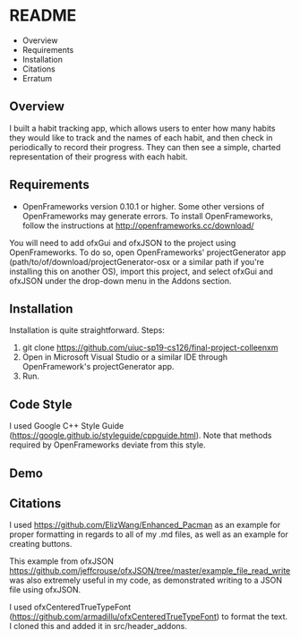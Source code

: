 # README

 * Overview 
 * Requirements
 * Installation
 * Citations 
 * Erratum 

## Overview 
I built a habit tracking app, which allows users to enter how many habits they would like to track and the names of each habit, and then check in periodically to record their progress. They can then see a simple, charted representation of their progress with each habit. 

## Requirements
* OpenFrameworks version 0.10.1 or higher. Some other versions of OpenFrameworks may generate errors. To install OpenFrameworks, follow the instructions at http://openframeworks.cc/download/ 

You will need to add ofxGui and ofxJSON to the project using OpenFrameworks. To do so, open OpenFrameworks' projectGenerator app (path/to/of/download/projectGenerator-osx or a similar path if you're installing this on another OS), import this project, and select ofxGui and ofxJSON under the drop-down menu in the Addons section.

## Installation
Installation is quite straightforward.
Steps:
1. git clone https://github.com/uiuc-sp19-cs126/final-project-colleenxm
2. Open in Microsoft Visual Studio or a similar IDE through OpenFramework's projectGenerator app.
3. Run.

## Code Style
I used  Google C++ Style Guide (https://google.github.io/styleguide/cppguide.html). Note that methods required by OpenFrameworks deviate from this style.

## Demo



## Citations
I used https://github.com/ElizWang/Enhanced_Pacman as an example for proper formatting in regards to all of my .md files, as well as an example for creating buttons. 

This example from ofxJSON https://github.com/jeffcrouse/ofxJSON/tree/master/example_file_read_write was also extremely useful in my code, as demonstrated writing to a JSON file using ofxJSON. 

I used ofxCenteredTrueTypeFont (https://github.com/armadillu/ofxCenteredTrueTypeFont) to format the text. I cloned this and added it in src/header_addons. 

